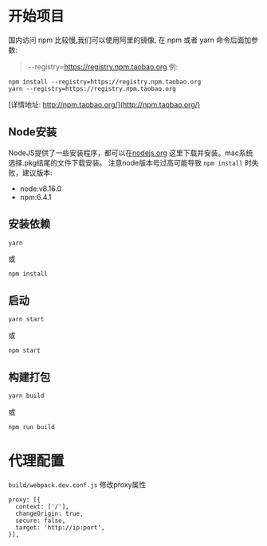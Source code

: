 # 开始项目
国内访问 npm 比较慢,我们可以使用阿里的镜像,
在 npm 或者 yarn 命令后面加参数:
> --registry=https://registry.npm.taobao.org
例: 
```
npm install --registry=https://registry.npm.taobao.org
yarn --registry=https://registry.npm.taobao.org
```
[详情地址: http://npm.taobao.org/](http://npm.taobao.org/) 

## Node安装

NodeJS提供了一些安装程序，都可以在[nodejs.org](https://nodejs.org/download/release/) 这里下载并安装。mac系统选择.pkg结尾的文件下载安装。
注意node版本号过高可能导致 `npm install` 时失败，建议版本:
- node:v8.16.0
- npm:6.4.1

## 安装依赖
```sh
yarn
```
或
```
npm install
```

## 启动
```sh
yarn start
```
或
```
npm start
```

## 构建打包
```sh
yarn build
```
或
```
npm run build
```
## 

# 代理配置
`build/webpack.dev.conf.js`
修改proxy属性

```
proxy: [{
  context: ['/'],
  changeOrigin: true,
  secure: false,
  target: 'http://ip:port',
}],
```